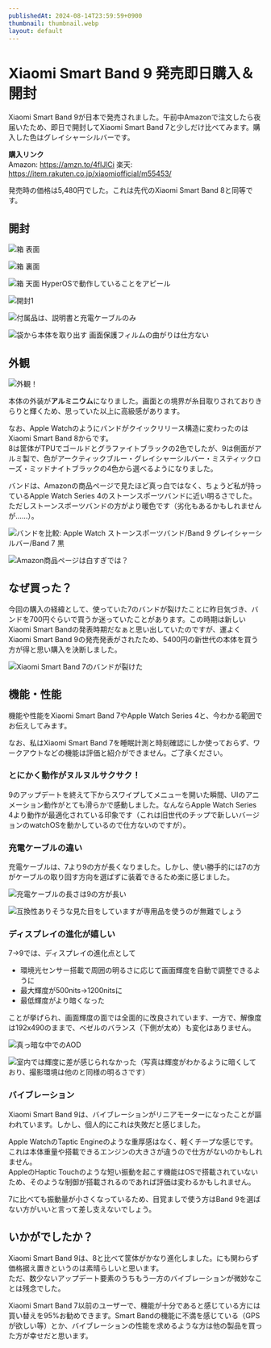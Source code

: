 ```yaml
---
publishedAt: 2024-08-14T23:59:59+0900
thumbnail: thumbnail.webp
layout: default
---
```

# Xiaomi Smart Band 9 発売即日購入＆開封
Xiaomi Smart Band 9が日本で発売されました。午前中Amazonで注文したら夜届いたため、即日で開封してXiaomi Smart Band 7と少しだけ比べてみます。購入した色はグレイシャーシルバーです。

**購入リンク**  
Amazon: https://amzn.to/4flJlCi 
楽天: https://item.rakuten.co.jp/xiaomiofficial/m55453/

発売時の価格は5,480円でした。これは先代のXiaomi Smart Band 8と同等です。

## 開封
![](box1.webp "箱 表面")

![](box2.webp "箱 裏面")

![](box3.webp "箱 天面 HyperOSで動作していることをアピール")

![](box4.webp "開封1")

![](box5.webp "付属品は、説明書と充電ケーブルのみ")

![](box6.webp "袋から本体を取り出す 画面保護フィルムの曲がりは仕方ない")

## 外観
![](thumbnail.webp "外観！")

本体の外装が**アルミニウム**になりました。画面との境界が糸目取りされておりきらりと輝くため、思っていた以上に高級感があります。

なお、Apple Watchのようにバンドがクイックリリース構造に変わったのはXiaomi Smart Band 8からです。  
8は筐体がTPUでゴールドとグラファイトブラックの2色でしたが、9は側面がアルミ製で、色がアークティックブルー・グレイシャーシルバー・ミスティックローズ・ミッドナイトブラックの4色から選べるようになりました。

バンドは、Amazonの商品ページで見たほど真っ白ではなく、ちょうど私が持っているApple Watch Series 4のストーンスポーツバンドに近い明るさでした。ただしストーンスポーツバンドの方がより暖色です（劣化もあるかもしれませんが……）。

![](comp-band.webp "バンドを比較: Apple Watch ストーンスポーツバンド/Band 9 グレイシャーシルバー/Band 7 黒")

![](amazon.webp "Amazon商品ページは白すぎでは？")

## なぜ買った？
今回の購入の経緯として、使っていた7のバンドが裂けたことに昨日気づき、バンドを700円ぐらいで買うか迷っていたことがあります。この時期は新しいXiaomi Smart Bandの発表時期だなぁと思い出していたのですが、運よくXiaomi Smart Band 9の発売発表がされたため、5400円の新世代の本体を買う方が得と思い購入を決断しました。

![](xsb7.webp "Xiaomi Smart Band 7のバンドが裂けた")

## 機能・性能
機能や性能をXiaomi Smart Band 7やApple Watch Series 4と、今わかる範囲でお伝えしてみます。  

なお、私はXiaomi Smart Band 7を睡眠計測と時刻確認にしか使っておらず、ワークアウトなどの機能は評価と紹介ができません。ご了承ください。

### とにかく動作がヌルヌルサクサク！
9のアップデートを終えて下からスワイプしてメニューを開いた瞬間、UIのアニメーション動作がとても滑らかで感動しました。なんならApple Watch Series 4より動作が最適化されている印象です（これは旧世代のチップで新しいバージョンのwatchOSを動かしているので仕方ないのですが）。

### 充電ケーブルの違い
充電ケーブルは、7より9の方が長くなりました。しかし、使い勝手的には7の方がケーブルの取り回す方向を選ばずに装着できるため楽に感じました。

![](charger1.webp "充電ケーブルの長さは9の方が長い")

![](charger2.webp "互換性ありそうな見た目をしていますが専用品を使うのが無難でしょう")

### ディスプレイの進化が嬉しい
7→9では、ディスプレイの進化点として

- 環境光センサー搭載で周囲の明るさに応じて画面輝度を自動で調整できるように
- 最大輝度が500nits→1200nitsに
- 最低輝度がより暗くなった

ことが挙げられ、画面輝度の面では全面的に改良されています、一方で、解像度は192x490のままで、ベゼルのバランス（下側が太め）も変化はありません。

![](comp-aod.webp "真っ暗な中でのAOD")

![](comp-bli.webp "室内では輝度に差が感じられなかった（写真は輝度がわかるように暗くしており、撮影環境は他のと同様の明るさです）")

### バイブレーション
Xiaomi Smart Band 9は、バイブレーションがリニアモーターになったことが謳われています。しかし、個人的にこれは失敗だと感じました。

Apple WatchのTaptic Engineのような重厚感はなく、軽くチープな感じです。これは本体重量や搭載できるエンジンの大きさが違うので仕方がないのかもしれません。  
AppleのHaptic Touchのような短い振動を起こす機能はOSで搭載されていないため、そのような制御が搭載されるのであれば評価は変わるかもしれません。

7に比べても振動量が小さくなっているため、目覚ましで使う方はBand 9を選ばない方がいいと言って差し支えないでしょう。

## いかがでしたか？
Xiaomi Smart Band 9は、8と比べて筐体がかなり進化しました。にも関わらず価格据え置きというのは素晴らしいと思います。  
ただ、数少ないアップデート要素のうちもう一方のバイブレーションが微妙なことは残念でした。

Xiaomi Smart Band 7以前のユーザーで、機能が十分であると感じている方には買い替えを95%お勧めできます。Smart Bandの機能に不満を感じている（GPSが欲しい等）とか、バイブレーションの性能を求めるような方は他の製品を買った方が幸せだと思います。

